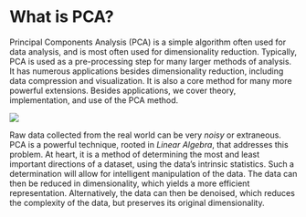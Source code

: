 # What is PCA?

Principal Components Analysis \(PCA\) is a simple algorithm often used for data analysis, and is most often used for dimensionality reduction. Typically, PCA is used as a pre-processing step for many larger methods of analysis. It has numerous applications besides dimensionality reduction, including data compression and visualization. It is also a core method for many more powerful extensions. Besides applications, we cover theory, implementation, and use of the PCA method.

![](/assets/Dimensional_Reduction_icon.png)

Raw data collected from the real world can be very _noisy_ or extraneous. PCA is a powerful technique, rooted in _Linear Algebra_, that addresses this problem. At heart, it is a method of determining the most and least important directions of a dataset, using the data’s intrinsic statistics. Such a determination will allow for intelligent manipulation of the data. The data can then be reduced in dimensionality, which yields a more efficient representation. Alternatively, the data can then be denoised, which reduces the complexity of the data, but preserves its original dimensionality.

